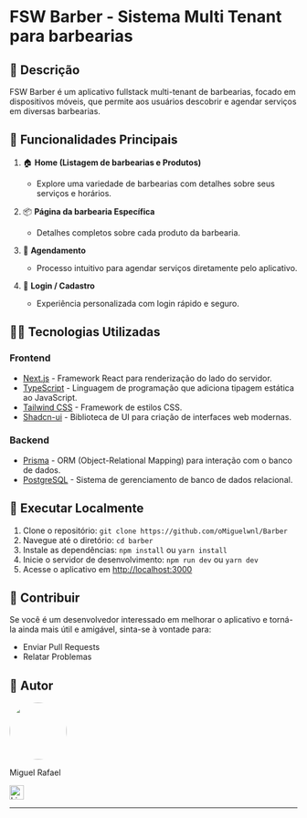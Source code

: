 # FSW Barber - Sistema Multi Tenant para barbearias

## 📜 Descrição

FSW Barber é um aplicativo fullstack multi-tenant de barbearias, focado em dispositivos móveis, que permite aos usuários descobrir e agendar serviços em diversas barbearias.

## 🔨 Funcionalidades Principais

1. 🏠 **Home (Listagem de barbearias e Produtos)**

   - Explore uma variedade de barbearias com detalhes sobre seus serviços e horários.

2. 📦 **Página da barbearia Específica**

   - Detalhes completos sobre cada produto da barbearia.

3. 📜 **Agendamento**

   - Processo intuitivo para agendar serviços diretamente pelo aplicativo.

4. 🔐 **Login / Cadastro**

   - Experiência personalizada com login rápido e seguro.

## 👩‍💻 Tecnologias Utilizadas

### Frontend

- [Next.js](https://nextjs.org/) - Framework React para renderização do lado do servidor.
- [TypeScript](https://www.typescriptlang.org/) - Linguagem de programação que adiciona tipagem estática ao JavaScript.
- [Tailwind CSS](https://tailwindcss.com/) - Framework de estilos CSS.
- [Shadcn-ui](https://ui.shadcn.com/) - Biblioteca de UI para criação de interfaces web modernas.

### Backend

- [Prisma](https://www.prisma.io/) - ORM (Object-Relational Mapping) para interação com o banco de dados.
- [PostgreSQL](https://www.postgresql.org/) - Sistema de gerenciamento de banco de dados relacional.

## 📁 Executar Localmente

1. Clone o repositório: `git clone https://github.com/oMiguelwnl/Barber`
2. Navegue até o diretório: `cd barber`
3. Instale as dependências: `npm install` ou `yarn install`
4. Inicie o servidor de desenvolvimento: `npm run dev` ou `yarn dev`
5. Acesse o aplicativo em [http://localhost:3000](http://localhost:3000)

## 🤝 Contribuir

Se você é um desenvolvedor interessado em melhorar o aplicativo e torná-la ainda mais útil e amigável, sinta-se à vontade para:

- Enviar Pull Requests
- Relatar Problemas

## 🦸 Autor

<img style="border-radius: 50%;" src="https://avatars.githubusercontent.com/u/134077780?v=4" width="100px;" alt=""/>
<p>Miguel Rafael</p>

<div align="left">
  <a href="https://www.linkedin.com/in/miguel-rafael-almeida/" target="_blank">
    <img src="https://img.shields.io/static/v1?message=LinkedIn&logo=linkedin&label=&color=0077B5&logoColor=white&labelColor=&style=for-the-badge" height="25" alt="LinkedIn logo"  />
  </a>
</div>

---
